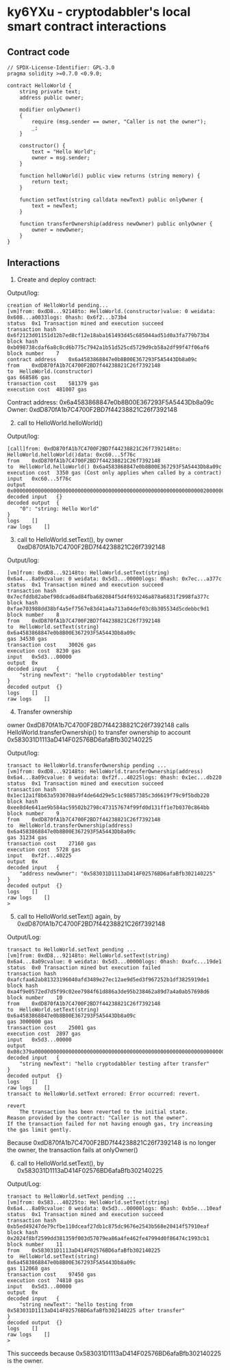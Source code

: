 # ky6YXu - cryptodabbler's local smart contract interactions

## Contract code

```solidity
// SPDX-License-Identifier: GPL-3.0
pragma solidity >=0.7.0 <0.9.0;

contract HelloWorld {
    string private text;
    address public owner;

    modifier onlyOwner()
    {
        require (msg.sender == owner, "Caller is not the owner");
        _;
    }

    constructor() {
        text = "Hello World";
        owner = msg.sender;
    }

    function helloWorld() public view returns (string memory) {
        return text;
    }

    function setText(string calldata newText) public onlyOwner {
        text = newText;
    }

    function transferOwnership(address newOwner) public onlyOwner {
        owner = newOwner;
    }
}
```

## Interactions

1. Create and deploy contract:

Output/log:

```
creation of HelloWorld pending...
[vm]from: 0xdD8...92148to: HelloWorld.(constructor)value: 0 weidata: 0x608...a0033logs: 0hash: 0x6f2...b73b4
status	0x1 Transaction mined and execution succeed
transaction hash	0x6f2123d01151d12b7ed8cf12e18aba161493d45c685044ad51d0a3fa779b73b4
block hash	0xb098738cdaf6a8c8cd6b775c7942a1b51d525cd5729d9cb58a2df99f47f06af6
block number	7
contract address	0x6a4583868847e0b8B00E367293F5A5443Db8a09c
from	0xdD870fA1b7C4700F2BD7f44238821C26f7392148
to	HelloWorld.(constructor)
gas	668586 gas
transaction cost	581379 gas 
execution cost	481007 gas 
```

Contract address: 0x6a4583868847e0b8B00E367293F5A5443Db8a09c
Owner: 0xdD870fA1b7C4700F2BD7f44238821C26f7392148

2. call to HelloWorld.helloWorld()

Output/log:

```
[call]from: 0xdD870fA1b7C4700F2BD7f44238821C26f7392148to: HelloWorld.helloWorld()data: 0xc60...5f76c
from	0xdD870fA1b7C4700F2BD7f44238821C26f7392148
to	HelloWorld.helloWorld() 0x6a4583868847e0b8B00E367293F5A5443Db8a09c
execution cost	3350 gas (Cost only applies when called by a contract)
input	0xc60...5f76c
output	0x0000000000000000000000000000000000000000000000000000000000000020000000000000000000000000000000000000000000000000000000000000000b48656c6c6f20576f726c64000000000000000000000000000000000000000000
decoded input	{}
decoded output	{
	"0": "string: Hello World"
}
logs	[]
raw logs	[]
```


3. call to HelloWorld.setText(), by owner 0xdD870fA1b7C4700F2BD7f44238821C26f7392148

Output/log:

```
[vm]from: 0xdD8...92148to: HelloWorld.setText(string) 0x6a4...8a09cvalue: 0 weidata: 0x5d3...00000logs: 0hash: 0x7ec...a377c
status	0x1 Transaction mined and execution succeed
transaction hash	0x7ecfddb82abef98dcad6ad84fba682084f5d4f693246a878a6831f2998fa377c
block hash	0xfae703988dd38bf4a5ef7567e83d41a4a713a04def03c8b305534d5cdebbc9d1
block number	8
from	0xdD870fA1b7C4700F2BD7f44238821C26f7392148
to	HelloWorld.setText(string) 0x6a4583868847e0b8B00E367293F5A5443Db8a09c
gas	34530 gas
transaction cost	30026 gas 
execution cost	8230 gas 
input	0x5d3...00000
output	0x
decoded input	{
	"string newText": "hello cryptodabbler testing"
}
decoded output	{}
logs	[]
raw logs	[]
```

4. Transfer ownership

owner 0xdD870fA1b7C4700F2BD7f44238821C26f7392148 calls HelloWorld.transferOwnership() to transfer ownership to account 0x583031D1113aD414F02576BD6afaBfb302140225

Output/log:

```
transact to HelloWorld.transferOwnership pending ... 
[vm]from: 0xdD8...92148to: HelloWorld.transferOwnership(address) 0x6a4...8a09cvalue: 0 weidata: 0xf2f...40225logs: 0hash: 0x1ec...db220
status	0x1 Transaction mined and execution succeed
transaction hash	0x1ec12a1f8b63a5930708a9f4de64d29e5c1c98857385c3d6619f79c9f5bdb220
block hash	0xee8d4e641ae9b584ac59502b2798c473157674f99fd0d131ff1e7b0370c864bb
block number	9
from	0xdD870fA1b7C4700F2BD7f44238821C26f7392148
to	HelloWorld.transferOwnership(address) 0x6a4583868847e0b8B00E367293F5A5443Db8a09c
gas	31234 gas
transaction cost	27160 gas 
execution cost	5728 gas 
input	0xf2f...40225
output	0x
decoded input	{
	"address newOwner": "0x583031D1113aD414F02576BD6afaBfb302140225"
}
decoded output	{}
logs	[]
raw logs	[]
>
```


5. call to HelloWorld.setText() again, by 0xdD870fA1b7C4700F2BD7f44238821C26f7392148

Output/Log:

```
transact to HelloWorld.setText pending ... 
[vm]from: 0xdD8...92148to: HelloWorld.setText(string) 0x6a4...8a09cvalue: 0 weidata: 0x5d3...00000logs: 0hash: 0xafc...19de1
status	0x0 Transaction mined but execution failed
transaction hash	0xafcfaa62ab81323196040afd3489e27ec12ae9d5ed3f967252b1df3825919de1
block hash	0xa4f9e0572ed7d5f99c02ee7984f61d886a3de95b238462a89d7a4a0ab57698d6
block number	10
from	0xdD870fA1b7C4700F2BD7f44238821C26f7392148
to	HelloWorld.setText(string) 0x6a4583868847e0b8B00E367293F5A5443Db8a09c
gas	3000000 gas
transaction cost	25001 gas 
execution cost	2897 gas 
input	0x5d3...00000
output	0x08c379a00000000000000000000000000000000000000000000000000000000000000020000000000000000000000000000000000000000000000000000000000000001743616c6c6572206973206e6f7420746865206f776e6572000000000000000000
decoded input	{
	"string newText": "hello cryptodabbler testing after transfer"
}
decoded output	{}
logs	[]
raw logs	[]
transact to HelloWorld.setText errored: Error occurred: revert.

revert
	The transaction has been reverted to the initial state.
Reason provided by the contract: "Caller is not the owner".
If the transaction failed for not having enough gas, try increasing the gas limit gently.
```

Because 0xdD870fA1b7C4700F2BD7f44238821C26f7392148 is no longer the owner, the transaction fails at onlyOwner()

6. call to HelloWorld.setText(), by 0x583031D1113aD414F02576BD6afaBfb302140225

Output/Log:

```
transact to HelloWorld.setText pending ... 
[vm]from: 0x583...40225to: HelloWorld.setText(string) 0x6a4...8a09cvalue: 0 weidata: 0x5d3...00000logs: 0hash: 0xb5e...10eaf
status	0x1 Transaction mined and execution succeed
transaction hash	0xb5ed49247de79cfbe110dceaf27db1c875dc9676e2543b568e20414f57910eaf
block hash	0x2024f8bf2599dd381359f003d57079ea86a4fe462fe47994d0f86474c1993cb1
block number	11
from	0x583031D1113aD414F02576BD6afaBfb302140225
to	HelloWorld.setText(string) 0x6a4583868847e0b8B00E367293F5A5443Db8a09c
gas	112068 gas
transaction cost	97450 gas 
execution cost	74810 gas 
input	0x5d3...00000
output	0x
decoded input	{
	"string newText": "hello testing from 0x583031D1113aD414F02576BD6afaBfb302140225 after transfer"
}
decoded output	{}
logs	[]
raw logs	[]
>
```

This succeeds because 0x583031D1113aD414F02576BD6afaBfb302140225 is the owner.
